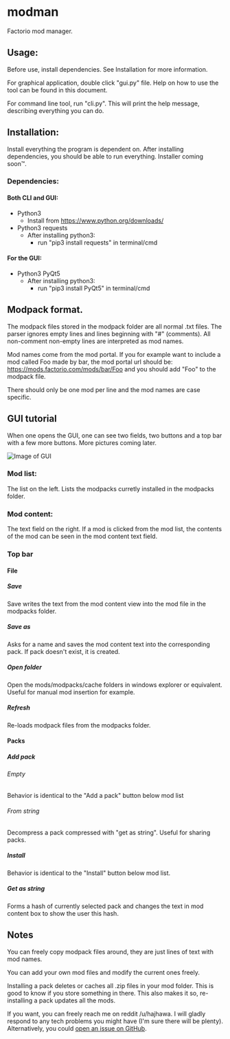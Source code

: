 # modman
Factorio mod manager.

## Usage:

Before use, install dependencies. See Installation for more information.

For graphical application, double click "gui.py" file. Help on how to use the tool can be found in this document.

For command line tool, run "cli.py". This will print the help message, describing everything you can do.

## Installation:

Install everything the program is dependent on. After installing dependencies, you should be able to run everything. Installer coming soon™.

### Dependencies:

#### Both CLI and GUI:

* Python3
    * Install from https://www.python.org/downloads/
* Python3 requests
    * After installing python3:
        * run "pip3 install requests" in terminal/cmd

#### For the GUI:

* Python3 PyQt5
    * After installing python3:
        * run "pip3 install PyQt5" in terminal/cmd

## Modpack format.

The modpack files stored in the modpack folder are all normal .txt files. The parser ignores empty lines and lines beginning with "#" (comments). All non-comment non-empty lines are interpreted as mod names.

Mod names come from the mod portal. If you for example want to include a mod called Foo made by bar, the mod portal url should be: https://mods.factorio.com/mods/bar/Foo and you should add "Foo" to the modpack file.

There should only be one mod per line and the mod names are case specific.

## GUI tutorial

When one opens the GUI, one can see two fields, two buttons and a top bar with a few more buttons. More pictures coming later.

![Image of GUI](https://imgur.com/a/ukIne)

### Mod list:
The list on the left. Lists the modpacks curretly installed in the modpacks folder.

### Mod content:
The text field on the right. If a mod is clicked from the mod list, the contents of the mod can be seen in the mod content text field.

### Top bar
#### File
##### Save
Save writes the text from the mod content view into the mod file in the modpacks folder.

##### Save as
Asks for a name and saves the mod content text into the corresponding pack. If pack doesn't exist, it is created.

##### Open folder
Open the mods/modpacks/cache folders in windows explorer or equivalent. Useful for manual mod insertion for example.

##### Refresh
Re-loads modpack files from the modpacks folder.

#### Packs
##### Add pack
###### Empty
Behavior is identical to the "Add a pack" button below mod list

###### From string
Decompress a pack compressed with "get as string". Useful for sharing packs.

##### Install
Behavior is identical to the "Install" button below mod list.

##### Get as string
Forms a hash of currently selected pack and changes the text in mod content box to show the user this hash.

## Notes
You can freely copy modpack files around, they are just lines of text with mod names.

You can add your own mod files and modify the current ones freely.

Installing a pack deletes or caches all .zip files in your mod folder. This is good to know if you store something in there. This also makes it so, re-installing a pack updates all the mods.

If you want, you can freely reach me on reddit /u/hajhawa. I will gladly respond to any tech problems you might have (I'm sure there will be plenty). Alternatively, you could [open an issue on GitHub](https://github.com/haihala/modman/issues/new).
